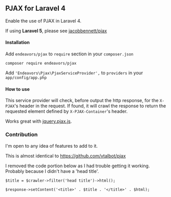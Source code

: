 ## PJAX for Laravel 4

Enable the use of PJAX in Laravel 4.

If using **Laravel 5**, please see [jacobbennett/pjax](https://github.com/JacobBennett/pjax)

#### Installation

Add `endeavors/pjax` to `require` section in your `composer.json`

    composer require endeavors/pjax

Add `'Endeavors\Pjax\PjaxServiceProvider',` to `providers` in your `app/config/app.php`

#### How to use

This service provider will check, before output the http response, for the `X-PJAX`'s 
header in the request. If found, it will crawl the response to return the requested 
element defined by `X-PJAX-Container`'s header.

Works great with [jquery.pjax.js](https://github.com/defunkt/jquery-pjax).

### Contribution

I'm open to any idea of features to add to it.

This is almost identical to https://github.com/vtalbot/pjax

I removed the code portion below as I had trouble getting it working. Probably because I didn't have a 'head title'.

    
    $title = $crawler->filter('head title')->html();
				
	$response->setContent('<title>' . $title . '</title>' . $html);
    	
